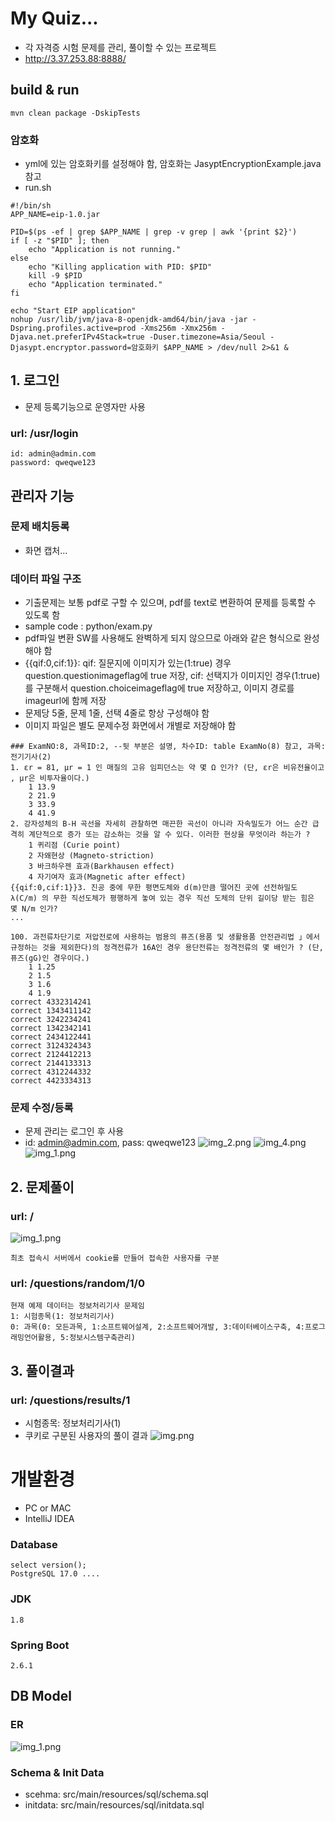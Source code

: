 
# My Quiz...
* 각 자격증 시험 문제를 관리, 풀이할 수 있는 프로젝트
* http://3.37.253.88:8888/

## build & run
```shell
mvn clean package -DskipTests
```

### 암호화
* yml에 있는 암호화키를 설정해야 함, 암호화는 JasyptEncryptionExample.java 참고
* run.sh
```shell
#!/bin/sh
APP_NAME=eip-1.0.jar

PID=$(ps -ef | grep $APP_NAME | grep -v grep | awk '{print $2}')
if [ -z "$PID" ]; then
    echo "Application is not running."
else
    echo "Killing application with PID: $PID"
    kill -9 $PID
    echo "Application terminated."
fi

echo "Start EIP application"
nohup /usr/lib/jvm/java-8-openjdk-amd64/bin/java -jar -Dspring.profiles.active=prod -Xms256m -Xmx256m -Djava.net.preferIPv4Stack=true -Duser.timezone=Asia/Seoul -Djasypt.encryptor.password=암호화키 $APP_NAME > /dev/null 2>&1 &
```

## 1. 로그인
* 문제 등록기능으로 운영자만 사용
### url: /usr/login
```text
id: admin@admin.com
password: qweqwe123
```

## 관리자 기능
### 문제 배치등록
  * 화면 캡처...

### 데이터 파일 구조
  * 기출문제는 보통 pdf로 구할 수 있으며, pdf를 text로 변환하여 문제를 등록할 수 있도록 함
  * sample code : python/exam.py
  * pdf파일 변환 SW를 사용해도 완벽하게 되지 않으므로 아래와 같은 형식으로 완성해야 함
  * {{qif:0,cif:1}}: qif: 질문지에 이미지가 있는(1:true) 경우 question.questionimageflag에 true 저장, cif: 선택지가 이미지인 경우(1:true)를 구분해서 question.choiceimageflag에 true 저장하고, 이미지 경로를 imageurl에 함께 저장
  * 문제당 5줄, 문제 1줄, 선택 4줄로 항상 구성해야 함
  * 이미지 파일은 별도 문제수정 화면에서 개별로 저장해야 함
```text
### ExamNO:8, 과목ID:2, --뒷 부분은 설명, 차수ID: table ExamNo(8) 참고, 과목:전기기사(2) 
1. εr = 81, μr = 1 인 매질의 고유 임피던스는 약 몇 Ω 인가? (단, εr은 비유전율이고 , μr은 비투자율이다.)
	1 13.9 
	2 21.9
	3 33.9 
	4 41.9
2. 강자성체의 B-H 곡선을 자세히 관찰하면 매끈한 곡선이 아니라 자속밀도가 어느 순간 급격히 계단적으로 증가 또는 감소하는 것을 알 수 있다. 이러한 현상을 무엇이라 하는가 ?
	1 퀴리점 (Curie point)
	2 자왜현상 (Magneto-striction)
	3 바크하우젠 효과(Barkhausen effect)
	4 자기여자 효과(Magnetic after effect)
{{qif:0,cif:1}}3. 진공 중에 무한 평면도체와 d(m)만큼 떨어진 곳에 선전하밀도 λ(C/m) 의 무한 직선도체가 평행하게 놓여 있는 경우 직선 도체의 단위 길이당 받는 힘은 몇 N/m 인가?
...

100. 과전류차단기로 저압전로에 사용하는 범용의 퓨즈(용품 및 생활용품 안전관리법 」에서 규정하는 것을 제외한다)의 정격전류가 16A인 경우 용단전류는 정격전류의 몇 배인가 ? (단, 퓨즈(gG)인 경우이다.)
	1 1.25 
	2 1.5
	3 1.6 
	4 1.9
correct 4332314241
correct 1343411142
correct 3242234241
correct 1342342141
correct 2434122441
correct 3124324343
correct 2124412213
correct 2144133313
correct 4312244332
correct 4423334313
```

### 문제 수정/등록
  * 문제 관리는 로그인 후 사용
  * id: admin@admin.com, pass: qweqwe123
    ![img_2.png](docs/login.png)
    ![img_4.png](docs/question_list.png)
    ![img_1.png](docs/quiz-edit.png)


## 2. 문제풀이
### url: /
![img_1.png](docs/quiz.png)


```text
최초 접속시 서버에서 cookie를 만들어 접속한 사용자를 구분
```

### url: /questions/random/1/0
```text
현재 예제 데이터는 정보처리기사 문제임
1: 시험종목(1: 정보처리기사)
0: 과목(0: 모든과목, 1:소프트웨어설계, 2:소프트웨어개발, 3:데이터베이스구축, 4:프로그래밍언어활용, 5:정보시스템구축관리)
```

## 3. 풀이결과
### url: /questions/results/1
* 시험종목: 정보처리기사(1)
* 쿠키로 구분된 사용자의 풀이 결과
![img.png](result.png)


# 개발환경
* PC or MAC
* IntelliJ IDEA

### Database
```
select version();
PostgreSQL 17.0 ....
```

### JDK
```text
1.8
```

### Spring Boot
```text
2.6.1
```

## DB Model
### ER
![img_1.png](docs/db-er.png)

### Schema & Init Data
* scehma: src/main/resources/sql/schema.sql
* initdata: src/main/resources/sql/initdata.sql






